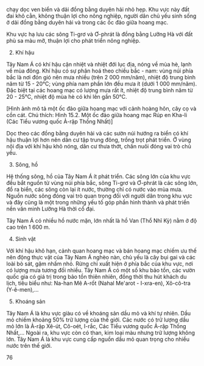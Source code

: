 chạy dọc ven biển và dải đồng bằng duyên hải nhỏ hẹp. Khu vực này đất đai khô cằn, không thuận lợi cho nông nghiệp, người dân chủ yếu sinh sống ở dải đồng bằng duyên hải và trong các ốc đảo giữa hoang mạc.

Khu vực hạ lưu các sông Ti-grơ và Ơ-phrát là đồng bằng Lưỡng Hà với đất phù sa màu mỡ, thuận lợi cho phát triển nông nghiệp.

2. Khí hậu

Tây Nam Á có khí hậu cận nhiệt và nhiệt đới lục địa, nóng về mùa hè, lạnh về mùa đông. Khí hậu có sự phân hoá theo chiều bắc - nam: vùng núi phía bắc là nơi đón gió nên mưa nhiều (trên 2 000 mm/năm), nhiệt độ trung bình năm từ 15 - 20°C; vùng phía nam phần lớn đều mưa ít (dưới 1 000 mm/năm). Đặc biệt tại các hoang mạc có lượng mưa rất ít, nhiệt độ trung bình năm từ 20 - 25°C, nhiệt độ mùa hè có khi lên gần 50°C.

[Hình ảnh mô tả một ốc đảo giữa hoang mạc với cảnh hoàng hôn, cây cọ và cồn cát. Chú thích: Hình 15.2. Một ốc đảo giữa hoang mạc Rúp en Kha-li (Các Tiểu vương quốc Ả-rập Thống Nhất)]

Dọc theo các đồng bằng duyên hải và các sườn núi hướng ra biển có khí hậu thuận lợi hơn nên dân cư tập trung đông, trồng trọt phát triển. Ở vùng nội địa với khí hậu khô nóng, dân cư thưa thớt, chăn nuôi đóng vai trò chủ yếu.

3. Sông, hồ

Hệ thống sông, hồ của Tây Nam Á ít phát triển. Các sông lớn của khu vực đều bắt nguồn từ vùng núi phía bắc, sông Ti-grơ và Ơ-phrát là các sông lớn, đổ ra biển, các sông còn lại ít nước, thường chỉ có nước vào mùa mưa. Nguồn nước sông đóng vai trò quan trọng đối với người dân trong khu vực và đây cũng là một trong những yếu tố góp phần hình thành và phát triển nền văn minh Lưỡng Hà thời cổ đại.

Tây Nam Á có nhiều hồ nước mặn, lớn nhất là hồ Van (Thổ Nhĩ Kỳ) nằm ở độ cao trên 1 600 m.

4. Sinh vật

Với khí hậu khô hạn, cảnh quan hoang mạc và bán hoang mạc chiếm ưu thế nên động thực vật của Tây Nam Á nghèo nàn, chủ yếu là cây bụi gai và các loài bò sát, gặm nhấm nhỏ. Rừng chỉ xuất hiện ở phía bắc của khu vực, nơi có lượng mưa tương đối nhiều. Tây Nam Á có một số khu bảo tồn, các vườn quốc gia có giá trị trong bảo tồn thiên nhiên, đồng thời thu hút khách du lịch, tiêu biểu như: Na-han Mê A-rốt (Nahal Me'arot - I-xra-en), Xô-cô-tra (Y-ê-men),...

5. Khoáng sản

Tây Nam Á là khu vực giàu có về khoáng sản dầu mỏ và khí tự nhiên. Dầu mỏ chiếm khoảng 50% trữ lượng của thế giới. Các nước có trữ lượng dầu mỏ lớn là Ả-rập Xê-út, Cô-oét, I-rắc, Các Tiểu vương quốc Ả-rập Thống Nhất,... Ngoài ra, khu vực còn có than, kim loại màu nhưng trữ lượng không lớn. Tây Nam Á là khu vực cung cấp nguồn dầu mỏ quan trọng cho nhiều nước trên thế giới.

76